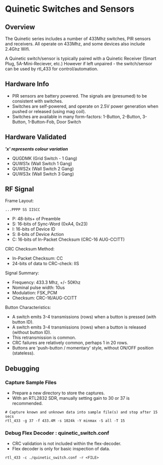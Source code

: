 # Quinetic Switches and Sensors

## Overview

The Quinetic series includes a number of 433Mhz switches, PIR sensors and receivers.
All operate on 433Mhz, and some devices also include 2.4Ghz Wifi.

A Quinetic switch/sensor is typically paired with a Quinetic Receiver (Smart Plug, 5A-Mini-Reciever, etc.)
However if left unpaired - the switch/sensor can be used by rtl_433 for control/automation.

## Hardware Info

* PIR sensors are battery powered. The signals are (presumed) to be consistent with switches.
* Switches are self-powered, and operate on 2.5V power generation when pushed or released (using mag coil).
* Switches are available in many form-factors: 1-Button, 2-Button, 3-Button, 1-Button-Fob, Door Switch

## Hardware Validated

***'x' represents colour variation***

* QUGDMK (Grid Switch - 1 Gang)
* QUWS1x (Wall Switch 1 Gang)
* QUWS2x (Wall Switch 2 Gang)
* QUWS3x (Wall Switch 3 Gang)

## RF Signal

Frame Layout:

```
...PPPP SS IISCC
```

* P: 48-bits+ of Preamble
* S: 16-bits of Sync-Word (0xA4, 0x23)
* I: 16-bits of Device ID
* S: 8-bits of Device Action
* C: 16-bits of In-Packet Checksum (CRC-16 AUG-CCITT)

CRC Checksum Method:

* In-Packet Checksum: CC
* 24-bits of data to CRC-check: IIS

Signal Summary:

* Frequency: 433.3 Mhz, +/- 50Khz
* Nominal pulse width: 10us
* Modulation: FSK_PCM
* Checksum: CRC-16/AUG-CCITT

Button Characteristics:

* A switch emits 3-4 transmissions (rows) when a button is pressed (with button ID).
* A switch emits 3-4 transmissions (rows) when a button is released (without button ID).
* This retransmission is common.
* CRC failures are relatively common, perhaps 1 in 20 rows.
* Buttons are 'push-button / momentary' style, without ON/OFF position (stateless).

## Debugging

### Capture Sample Files

* Prepare a new directory to store the captures.
* With an RTL2832 SDR, manually setting gain to 30 or 37 is recommended.

```
# Capture known and unknown data into sample file(s) and stop after 15 secs
rtl_433 -g 37 -f 433.4M -s 1024k -Y minmax -S all -T 15
```

### Debug Flex Decoder : quinetic_switch.conf

* CRC validation is not included within the flex-decoder.
* Flex decoder is only for basic inspection of data.

```
rtl_433 -c ./quinetic_switch.conf -r <FILE>
```
